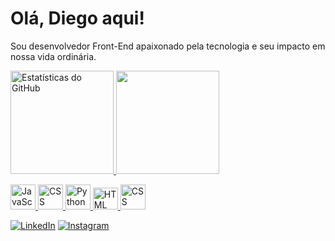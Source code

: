 # Olá, Diego aqui!

Sou desenvolvedor Front-End apaixonado pela tecnologia e seu impacto em nossa vida ordinária. 
<div>
  <a href="https://github.com/diego-cavalcantii">
  <img height="165em" src="https://github-readme-stats.vercel.app/api?username=diego-cavalcantii&show_icons=true&theme=vue-dark" alt="Estatísticas do GitHub"/>
  <img height="165em";" src="https://github-readme-stats.vercel.app/api/top-langs/?username=diego-cavalcantii&layout=compact&theme=vue-dark"/>
  </div>



<p>
  <img src="https://cdn-icons-png.flaticon.com/512/5968/5968292.png" alt="JavaScript" width="40" height="40"/>
  <img src="https://cdn1.iconfinder.com/data/icons/programing-development-8/24/react_logo-512.png" alt="CSS" width="40" height="40"/>
  <img src="https://cdn.icon-icons.com/icons2/112/PNG/512/python_18894.png" alt="Python" width="40" height="40"/>
  <img src="https://cdn-icons-png.flaticon.com/512/226/226777.png" alt="HTML" width="40" height="35"/>
  <img src="https://cdn.iconscout.com/icon/free/png-256/free-laravel-2038872-1720085.png" alt="CSS" width="40" height="40"/>
</p>

[![LinkedIn](https://img.shields.io/badge/LinkedIn-0A66C2?style=for-the-badge&logo=linkedin&logoColor=white)](https://www.linkedin.com/in/diego-silva-cavalcanti-a8b2b91a4/)
[![Instagram](https://img.shields.io/badge/Instagram-E4405F?style=for-the-badge&logo=instagram&logoColor=white)](https://www.instagram.com/diiego_cavalcanti/)
